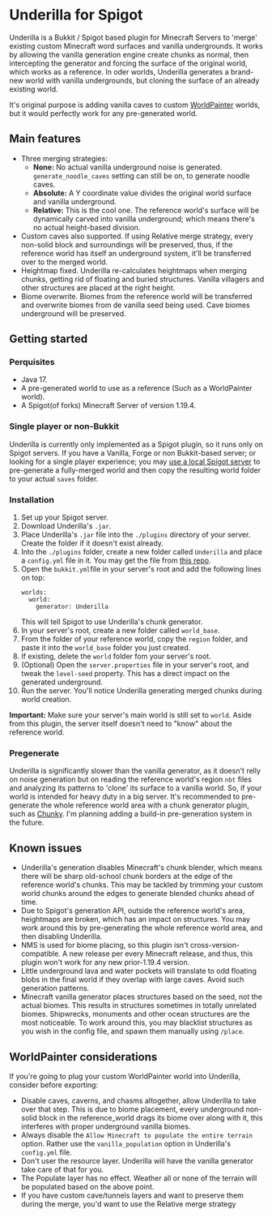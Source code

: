 # Underilla for Spigot
Underilla is a Bukkit / Spigot based plugin for Minecraft Servers to 'merge' existing custom Minecraft word surfaces and vanilla undergrounds. It works by allowing the vanilla generation engine create chunks as normal, then intercepting the generator and forcing the surface of the original world, which works as a reference. In oder worlds, Underilla generates a brand-new world with vanilla undergrounds, but cloning the surface of an already existing world.

It's original purpose is adding vanilla caves to custom [WorldPainter](https://www.worldpainter.net/) worlds, but it would perfectly work for any pre-generated world.

## Main features
- Three merging strategies:
    - **None:** No actual vanilla underground noise is generated. `generate_noodle_caves` setting can still be on, to generate noodle caves.
    - **Absolute:** A Y coordinate value divides the original world surface and vanilla underground.
    - **Relative:** This is the cool one. The reference world's surface will be dynamically carved into vanilla underground; which means there's no actual height-based division.
- Custom caves also supported. If using Relative merge strategy, every non-solid block and surroundings will be preserved, thus, if the reference world has itself an underground system, it'll be transferred over to the merged world.
- Heightmap fixed. Underilla re-calculates heightmaps when merging chunks, getting rid of floating and buried structures. Vanilla villagers and other structures are placed at the right height.
- Biome overwrite. Biomes from the reference world will be transferred and overwrite biomes from de vanilla seed being used. Cave biomes underground will be preserved.

## Getting started
### Perquisites

- Java 17.
- A pre-generated world to use as a reference (Such as a WorldPainter world).
- A Spigot(of forks) Minecraft Server of version 1.19.4.

### Single player or non-Bukkit
Underilla is currently only implemented as a Spigot plugin, so it runs only on Spigot servers. If you have a Vanilla, Forge or non Bukkit-based server; or looking for a single player experience; you may [use a local Spigot server](https://www.spigotmc.org/wiki/spigot-installation/) to pre-generate a fully-merged world and then copy the resulting world folder to your actual `saves` folder.

### Installation

1. Set up your Spigot server.
2. Download Underilla's `.jar`.
3. Place Underilla's `.jar` file into the `./plugins` directory of your server. Create the folder if it doesn't exist already.
4. Into the `./plugins` folder, create a new folder called `Underilla` and place a `config.yml` file in it. You may get the file from [this repo](Underilla-Spigot/src/main/resources/config.yml).
5. Open the `bukkit.yml`file in your server's root and add the following lines on top:
   ```
   worlds:
     world:
       generator: Underilla
   ```
   This will tell Spigot to use Underilla's chunk generator.
6. In your server's root, create a new folder called `world_base`.
7. From the folder of your reference world, copy the `region` folder, and paste it into the `world_base` folder you just created.
8. If existing, delete the `world` folder fom your server's root.
9. (Optional) Open the `server.properties` file in your server's root, and tweak the `level-seed` property. This has a direct impact on the generated underground.
10. Run the server.
    You'll notice Underilla generating merged chunks during world creation.

**Important:** Make sure your server's main world is still set to `world`. Aside from this plugin, the server itself doesn't need to "know" about the reference world.

### Pregenerate
Underilla is significantly slower than the vanilla generator, as it doesn't relly on noise generation but on reading the reference world's region `nbt` files and analyzing its patterns to 'clone' its surface to a vanilla world. So, if your world is intended for heavy duty in a big server. It's recommended to pre-generate the whole reference world area with a chunk generator plugin, such as [Chunky](https://www.spigotmc.org/resources/chunky.81534/). I'm planning adding a build-in pre-generation system in the future.

## Known issues

- Underilla's generation disables Minecraft's chunk blender, which means there will be sharp old-school chunk borders at the edge of the reference world's chunks. This may be tackled by trimming your custom world chunks around the edges to generate blended chunks ahead of time.
- Due to Spigot's generation API, outside the reference world's area, heightmaps are broken, which has an impact on structures. You may work around this by pre-generating the whole reference world area, and then disabling Underilla.
- NMS is used for biome placing, so this plugin isn't cross-version-compatible. A new release per every Minecraft release, and thus, this plugin won't work for any new prior-1.19.4 version.
- Little underground lava and water pockets will translate to odd floating blobs in the final world if they overlap with large caves. Avoid such generation patterns.
- Minecraft vanilla generator places structures based on the seed, not the actual biomes. This results in structures sometimes in totally unrelated biomes. Shipwrecks, monuments and other ocean structures are the most noticeable. To work around this, you may blacklist structures as you wish in the config file, and spawn them manually using `/place`.

## WorldPainter considerations
If you're going to plug your custom WorldPainter world into Underilla, consider before exporting:
- Disable caves, caverns, and chasms altogether, allow Underilla to take over that step. This is due to biome placement, every underground non-solid block in the reference_world drags its biome over along with it, this interferes with proper underground vanilla biomes.
- Always disable the `Allow Minecraft to populate the entire terrain` option. Rather use the `vanilla_population` option in Underilla's `config.yml` file.
- Don't user the resource layer. Underilla will have the vanilla generator take care of that for you.
- The Populate layer has no effect. Weather all or none of the terrain will be populated based on the above point.
- If you have custom cave/tunnels layers and want to preserve them during the merge, you'd want to use the Relative merge strategy
